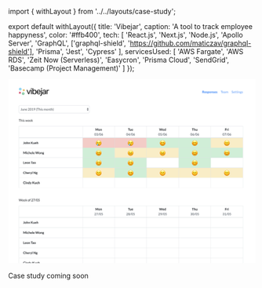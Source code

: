 import { withLayout } from '../../layouts/case-study';

export default withLayout({
  title: 'Vibejar',
  caption: 'A tool to track employee happyness',
  color: '#ffb400',
  tech: [
    'React.js',
    'Next.js',
    'Node.js',
    'Apollo Server',
    'GraphQL',
    ['graphql-shield', 'https://github.com/maticzav/graphql-shield'],
    'Prisma',
    'Jest',
    'Cypress'
  ],
  servicesUsed: [
    'AWS Fargate',
    'AWS RDS',
    'Zeit Now (Serverless)',
    'Easycron',
    'Prisma Cloud',
    'SendGrid',
    'Basecamp (Project Management)'
  ]
});

<img className="img-fluid mb-5" src="/static/images/screen-vibejar.png" />

Case study coming soon

